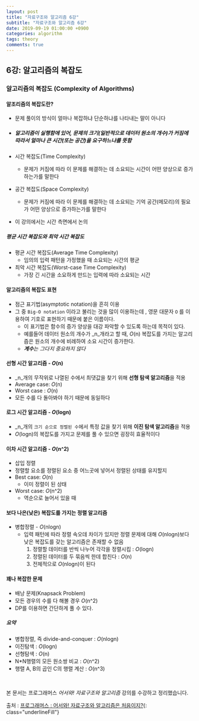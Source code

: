 ```yaml
---
layout: post
title: "자료구조와 알고리즘 6강"
subtitle: "자료구조와 알고리즘 6강"
date: 2019-09-19 01:00:00 +0900
categories: algorithm
tags: theory
comments: true
---
```


## 6강: 알고리즘의 복잡도

### 알고리즘의 복잡도 (Complexity of Algorithms)

#### 알조리즘의 복잡도란?

- 문제 풀이의 방식이 얼마나 복잡하냐 단순하냐를 나타내는 말이 아니다

- ##### 알고리즘이 실행함에 있어, 문제의 크기(일반적으로 데이터 원소의 개수)가 커짐에 따라서 얼마나 큰 시간(또는 공간)을 요구하느냐를 뜻함

- 시간 복잡도(Time Complexity)

  - 문제가 커짐에 따라 이 문제를 해결하는 데 소요되는 시간이 어떤 양상으로 증가하는가를 말한다

- 공간 복잡도(Space Complexity)

  - 문제가 커짐에 따라 이 문제를 해결하는 데 소요되는 기억 공간(메모리)의 필요가 어떤 양상으로 증가하는가를 말한다

- 이 강의에서는 시간 측면에서 논의



##### 평균 시간 복잡도와 최악 시간 복잡도

- 평균 시간 복잡도(Average Time Complexity)
  - 임의의 입력 패턴을 가정했을 때 소요되는 시간의 평균
- 최악 시간 복잡도(Worst-case Time Complexity)
  - 가장 긴 시간을 소요하게 만드는 입력에 따라 소요되는 시간



#### 알고리즘의 복잡도 표현

- 점근 표기법(asymptotic notation)을 흔히 이용
- 그 중 `Big-O notation` 이라고 불리는 것을 많이 이용하는데 , 영문 대문자 `O` 를 이용하여 기호로 표현하기 때문에 붙은 이름이다.
  - 이 표기법은 함수의 증가 양상을 대강 파악할 수 있도록 하는데 목적이 있다.
  - 예를들어 데이터 원소의 개수가 _n_개라고 할 때, _O_(n) 복잡도를 가지는 알고리즘은 원소의 개수에 비례하여 소요 시간이 증가한다.
  - _**계수**는 그다지 중요하지 않다_



#### 선형 시간 알고리즘 - _O_(n)

- _n_개의 무작위로 나열된 수에서 최댓값을 찾기 위해 **선형 탐색 알고리즘**을 적용
- Average case: _O_(n)
- Worst case : _O_(n)
- 모든 수를 다 돌아봐야 하기 때문에 동일하다

#### 로그 시간 알고리즘 - _O_(logn)

- _n_개의 `크기 순으로 정렬된 수`에서 특정 값을 찾기 위해 **이진 탐색 알고리즘**을 적용
- _O_(logn)의 복잡도를 가지고 문제를 풀 수 있으면 굉장히 효율적이다

#### 이차 시간 알고리즘 - _O_(n^2)

- 삽입 정렬
- 정렬할 요소를 정렬된 요소 중 어느곳에 넣어서 정렬된 상태를 유지할지
- Best case: _O_(n)
  - 이미 정렬이 된 상태
- Worst case: _O_(n^2)
  - 역순으로 늘어서 있을 때

#### 보다 나은(낮은) 복잡도를 가지는 정렬 알고리즘

- 병합정렬 - _O_(nlogn)
  - 입력 패턴에 따라 정렬 속오데 차이가 있지만 정렬 문제에 대해 _O_(nlogn)보다 낮은 복잡도를 갖는 알고리즘은 존재할 수 없음
    1. 정렬할 데이터를 반씩 나누어 각각을 정렬시킴 : _O_(logn)
    2. 정렬된 데이터를 두 묶음씩 한데 합친다 :  _O_(n)
    3. 전체적으로 _O_(nlogn)이 된다

#### 꽤나 복잡한 문제

- 배낭 문제(Knapsack Problem)
- 모든 경우의 수를 다 해볼 경우 _O_(n^2)
- DP를 이용하면 간단하게 풀 수 있다.



##### 요약

- 병합정렬, 즉 divide-and-conquer : _O_(nlogn)
- 이진탐색 : _O_(logn)
- 선형탐색 : _O_(n)
- N*N행렬의 모든 원소쌍 비교 : _O_(n^2)
- 행렬 A, B의 곱인 C의 행렬 계산 : _O_(n^3)

<br>

본 문서는 프로그래머스 *어서와! 자료구조와 알고리즘* 강의를 수강하고 정리했습니다.

출처 : [프로그래머스 : 어서와! 자료구조와 알고리즘은 처음이지?](https://programmers.co.kr/learn/courses/57){: class="underlineFill"}